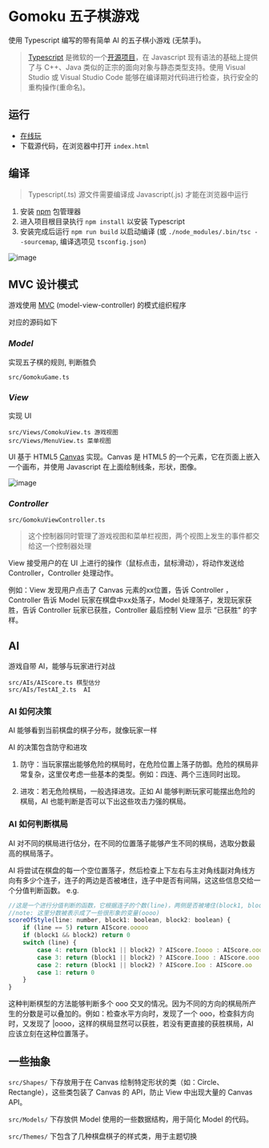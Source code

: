 # Gomoku 五子棋游戏
使用 Typescript 编写的带有简单 AI 的五子棋小游戏 (无禁手)。

> [Typescript](http://www.typescriptlang.org/) 是微软的一个[开源项目](https://github.com/Microsoft/TypeScript)，在 Javascript 现有语法的基础上提供了与 C++、Java 类似的正宗的面向对象与静态类型支持。使用 Visual Studio 或 Visual Studio Code 能够在编译期对代码进行检查，执行安全的重构操作(重命名)。

## 运行
* [在线玩](https://wangdongdongc.github.io/Gomoku/index.html)
* 下载源代码，在浏览器中打开 `index.html`

## 编译
> Typescript(.ts) 源文件需要编译成 Javascript(.js) 才能在浏览器中运行

1. 安装 [npm](https://www.npmjs.com/) 包管理器
2. 进入项目根目录执行 `npm install` 以安装 Typescript
3. 安装完成后运行 `npm run build` 以启动编译 (或 `./node_modules/.bin/tsc --sourcemap`, 编译选项见 `tsconfig.json`)

![image](http://raw.github.com/wangdongdongc/Gomoku/master/images/github/demo.png)

## MVC 设计模式
游戏使用 [MVC](https://zh.wikipedia.org/wiki/MVC) (model-view-controller) 的模式组织程序

对应的源码如下

### *Model*
实现五子棋的规则, 判断胜负
```
src/GomokuGame.ts
```
### *View*
实现 UI
```
src/Views/ComokuView.ts 游戏视图
src/Views/MenuView.ts 菜单视图
```
UI 基于 HTML5 [Canvas](https://zh.wikipedia.org/wiki/Canvas_(HTML%E5%85%83%E7%B4%A0)) 实现。Canvas 是 HTML5 的一个元素，它在页面上嵌入一个画布，并使用 Javascript 在上面绘制线条，形状，图像。

![image](http://raw.github.com/wangdongdongc/Gomoku/master/images/github/view-demo.png)

### *Controller*
```
src/GomokuViewController.ts
```
> 这个控制器同时管理了游戏视图和菜单栏视图，两个视图上发生的事件都交给这一个控制器处理

View 接受用户的在 UI 上进行的操作（鼠标点击，鼠标滑动），将动作发送给 Controller，Controller 处理动作。

例如：View 发现用户点击了 Canvas 元素的xx位置，告诉 Controller ，Controller 告诉 Model 玩家在棋盘中xx处落子，Model 处理落子，发现玩家获胜，告诉 Controller 玩家已获胜，Controller 最后控制 View 显示 “已获胜” 的字样。

## AI
游戏自带 AI，能够与玩家进行对战
```
src/AIs/AIScore.ts 棋型估分
src/AIs/TestAI_2.ts  AI
```
### AI 如何决策
AI 能够看到当前棋盘的棋子分布，就像玩家一样

AI 的决策包含防守和进攻

1. 防守：当玩家摆出能够危险的棋局时，在危险位置上落子防御。危险的棋局非常复杂，这里仅考虑一些基本的类型。例如：四连、两个三连同时出现。

2. 进攻：若无危险棋局，一般选择进攻。正如 AI 能够判断玩家可能摆出危险的棋局，AI 也能判断是否可以下出这些攻击力强的棋局。

### AI 如何判断棋局
AI 对不同的棋局进行估分，在不同的位置落子能够产生不同的棋局，选取分数最高的棋局落子。

AI 将尝试在棋盘的每一个空位置落子，然后检查上下左右与主对角线副对角线方向有多少个连子，连子的两边是否被堵住，连子中是否有间隔，这这些信息交给一个分值判断函数。
e.g.
```javascript
//这是一个进行分值判断的函数，它根据连子的个数(line)，两侧是否被堵住(block1, block2)，给出分数
//note: 这里分数被表示成了一些很形象的变量(oooo)
scoreOfStyle(line: number, block1: boolean, block2: boolean) {
    if (line == 5) return AIScore.ooooo
    if (block1 && block2) return 0
    switch (line) {
        case 4: return (block1 || block2) ? AIScore.Ioooo : AIScore.oooo
        case 3: return (block1 || block2) ? AIScore.Iooo : AIScore.ooo
        case 2: return (block1 || block2) ? AIScore.Ioo : AIScore.oo
        case 1: return 0
    }
}
```

这种判断棋型的方法能够判断多个 ooo 交叉的情况。因为不同的方向的棋局所产生的分数是可以叠加的。例如：检查水平方向时，发现了一个 ooo，检查斜方向时，又发现了 |oooo，这样的棋局显然可以获胜，若没有更直接的获胜棋局，AI 应该立刻在这种位置落子。


## 一些抽象
`src/Shapes/` 下存放用于在 Canvas 绘制特定形状的类（如：Circle、Rectangle），这些类包装了 Canvas 的 API，防止 View 中出现大量的 Canvas API。

`src/Models/` 下存放供 Model 使用的一些数据结构，用于简化 Model 的代码。

`src/Themes/` 下包含了几种棋盘棋子的样式类，用于主题切换